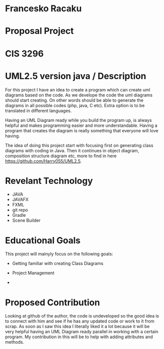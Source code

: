 # Francesko Racaku
# Proposal Project
# CIS 3296 

# UML2.5 version java / Description


For this project I have an idea to create a program which can create uml diagrams based on the code. As we develope the code the uml diagrams should start creating. On other words should be able to generate the diagrams in all possible codes (php, java, C etc). Extra option is to be translated in different languages.

Having an UML Diagram ready while you build the program up, is always helpful and makes programming easier and more understandable. Having a program that creates the diagram is really something that everyone will love having.

The idea of doing this project start with focusing first on generating class diagrams with coding in Java. Then it continues in object diagram, composition structure diagram etc, more to find in here https://github.com/Harry055/UML2.5.

# Revelant Technology

- JAVA 
- JAVAFX
- FXML
- git repo
- Gradle
- Scene Builder

# Educational Goals

This project will mainyly focus on the following goals:

* Getting familiar with creating Class Diagrams

* Project Management

* 


# Proposed Contribution

Looking at github of the author, the code is undeveloped so the good idea is to connect with him and see if he has any updated code or work to it from scrap. As soon as I saw this idea I literally liked it a lot because it will be very helpful having an UML Diagram ready parallel in working with a certain program. My contribution in this will be to help with adding attributes and methods.
